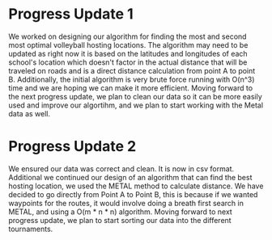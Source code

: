 # Progress Update 1
We worked on designing our algorithm for finding the most and second most optimal volleyball hosting locations. The algorithm may need to be updated as right now it is based on the latitudes and longitudes of each school's location which doesn't factor in the actual distance that will be traveled on roads and is a direct distance calculation from point A to point B. Additionally, the initial algorithm is very brute force running with O(n^3) time and we are hoping we can make it more efficient. Moving forward to the next progress update, we plan to clean our data so it can be more easily used and improve our algortihm, and we plan to start working with the Metal data as well.
# Progress Update 2
We ensured our data was correct and clean. It is now in csv format. Additional we continued our design of an algorithm that can find the best hosting location, we used the METAL method to calculate distance. We have decided to go directly from Point A to Point B, this is because if we wanted waypoints for the routes, it would involve doing a breath first search in METAL, and using a O(m * n * n) algorithm. Moving forward to next progress update, we plan to start sorting our data into the different tournaments.